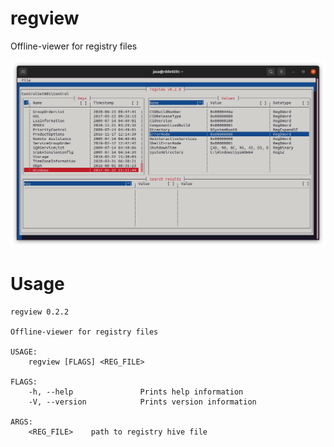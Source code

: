 # regview
Offline-viewer for registry files

![](doc/regview_sample.png)

# Usage

```shell
regview 0.2.2

Offline-viewer for registry files

USAGE:
    regview [FLAGS] <REG_FILE>

FLAGS:
    -h, --help               Prints help information
    -V, --version            Prints version information

ARGS:
    <REG_FILE>    path to registry hive file
```
